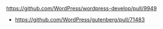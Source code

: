 https://github.com/WordPress/wordpress-develop/pull/9949

* https://github.com/WordPress/gutenberg/pull/71483